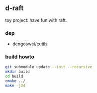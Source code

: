## d-raft

toy project: have fun with raft. 

### dep 
- dengoswei/cutils


### build howto
``` bash
git submodule update --init --recursive
mkdir build
cd build
cmake ../
make -j24
```
